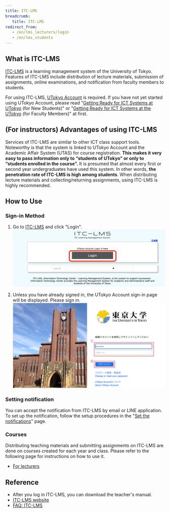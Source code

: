 ```yaml
---
title: ITC-LMS
breadcrumb:
   title: ITC-LMS
redirect_from:
   - /en/lms_lecturers/login
   - /en/lms_students
---
```


## What is ITC-LMS

[ITC-LMS](https://itc-lms.ecc.u-tokyo.ac.jp/) is a learning management system of the University of Tokyo. Features of ITC-LMS include distribution of lecture materials, submission of assignments, online examinations, and notification from faculty members to students.

For using ITC-LMS, [UTokyo Account](/utokyo_account/) is required. If you have not yet started using UTokyo Account, please read "[Getting Ready for ICT Systems at UTokyo](/en/oc/) (for New Students)" or "[Getting Ready for ICT Systems at the UTokyo](/en/faculty_members/) (for Faculty Members)" at first.

## (For instructors) Advantages of using ITC-LMS

Services of ITC-LMS are similar to other ICT class support tools. Noteworthy is that the system is linked to UTokyo Account and the Academic Affair System (UTAS) for course registration. **This makes it very easy to pass information only to “students of UTokyo” or only to “students enrolled in the course”.** It is presumed that almost every first or second year undergraduates have used this system. In other words, **the penetration rate of ITC-LMS is high among students**. When distributing lecture materials and collecting/returning assignments, using ITC-LMS is highly recommended.

## How to Use

### Sign-in Method

1. Go to [ITC-LMS](https://itc-lms.ecc.u-tokyo.ac.jp/login) and click "Login".
  ![LMSログイン画面](./login.png)

2. Unless you have already signed in, the UTokyo Account sign-in page will be displayed. Please sign in.
  ![UTokyo Accountログイン画面](./UTAC.png)

### Setting notification

You can accept the notification from ITC-LMS by email or LINE application.
To set up the notification, follow the setup procedures in the "[Set the notifications](notification/)" page.

### Courses

Distributing teaching materials and submitting assignments on ITC-LMS are done on courses created for each year and class. Please refer to the following page for instructions on how to use it.

<!-- * [For students](students/) -->
* [For lecturers](lecturers/)

## Reference

- After you log in ITC-LMS, you can download the teacher's manual.
- [ITC-LMS website](https://www.ecc.u-tokyo.ac.jp/en/itc-lms.html)
- [FAQ: ITC-LMS](https://www.ecc.u-tokyo.ac.jp/en/itc-lms/faq.html)
